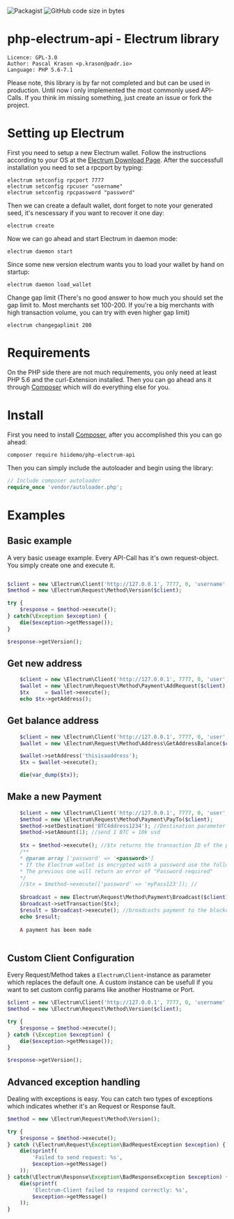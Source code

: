 ![Packagist](https://img.shields.io/packagist/dt/padrio/php-electrum-api.svg?color=%234c1)
![GitHub code size in bytes](https://img.shields.io/github/languages/code-size/padrio/php-electrum-api.svg?color=%234c1)

# php-electrum-api - Electrum library
```
Licence: GPL-3.0
Author: Pascal Krason <p.krason@padr.io>
Language: PHP 5.6-7.1
```
Please note, this library is by far not completed and but can be used in production. Until now i only implemented the most commonly used API-Calls. If you think im missing something, just create an issue or fork the project.

# Setting up Electrum
First you need to setup a new Electrum wallet. Follow the instructions according to your OS at the [Electrum Download Page](https://electrum.org/#download). After the successfull installation you need to set a rpcport by typing:
```
electrum setconfig rpcport 7777
electrum setconfig rpcuser "username"
electrum setconfig rpcpassword "password"
```
Then we can create a default wallet, dont forget to note your generated seed, it's nescessary if you want to recover it one day:
```
electrum create
```
Now we can go ahead and start Electrum in daemon mode:
```
electrum daemon start
```
Since some new version electrum wants you to load your wallet by hand on startup:
```
electrum daemon load_wallet
```
Change gap limit (There's no good answer to how much you should set the gap limit to. Most merchants set 100-200. If you're a big merchants with high transaction volume, you can try with even higher gap limit)
```
electrum changegaplimit 200
```

# Requirements
On the PHP side there are not much requirements, you only need at least PHP 5.6 and the curl-Extension installed. Then you can go ahead ans it through [Composer](http://getcomposer.org) which will do everything else for you.

# Install
First you need to install [Composer](https://getcomposer.org/doc/00-intro.md), after you accomplished this you can go ahead:
```
composer require hiidemo/php-electrum-api
```
Then you can simply include the autoloader and begin using the library:
```php
// Include composer autoloader
require_once 'vendor/autoloader.php';
```

# Examples

## Basic example
A very basic useage example. Every API-Call has it's own request-object. You simply create one and execute it.
```php

$client = new \Electrum\Client('http://127.0.0.1', 7777, 0, 'username', 'password');
$method = new \Electrum\Request\Method\Version($client);

try {
    $response = $method->execute();
} catch(\Exception $exception) {
    die($exception->getMessage());
}

$response->getVersion();
```

## Get new address
```php
    $client = new \Electrum\Client('http://127.0.0.1', 7777, 0, 'user', 'password');
    $wallet = new \Electrum\Request\Method\Payment\AddRequest($client);
    $tx     = $wallet->execute();
    echo $tx->getAddress();
```

## Get balance address
```php
    $client = new \Electrum\Client('http://127.0.0.1', 7777, 0, 'user', 'password');
    $wallet = new \Electrum\Request\Method\Address\GetAddressBalance($client);

    $wallet->setAddress('thisisaaddress');
    $tx = $wallet->execute();

    die(var_dump($tx));
```

## Make a new Payment
```php
    $client = new \Electrum\Client('http://127.0.0.1', 7777, 0, 'user', 'password');
    $method = new \Electrum\Request\Method\Payment\PayTo($client);
    $method->setDestination('BTC4ddress1234'); //Destination parameter is the address where we'll send the btc
    $method->setAmount(1); //send 1 BTC = 10k usd
    
    $tx = $method->execute(); //$tx returns the transaction ID of the payment, this is still not sent to the blockchain
    /**
    * @param array ['password' => '<password>']
    * If the Electrum wallet is encrypted with a password use the following execute method instead
    * The previous one will return an error of "Password required"
    */
    //$tx = $method->execute(['password' => 'myPass123']); //
    
    $broadcast = new Electrum\Request\Method\Payment\Broadcast($client);
    $broadcast->setTransaction($tx);
    $result = $broadcast->execute(); //broadcasts payment to the blockchain
    echo $result;
    
    A payment has been made
    
```

## Custom Client Configuration
Every Request/Method takes a `Electrum\Client`-instance as parameter which replaces the default one. A custom instance can be usefull if you want to set custom config params like another Hostname or Port.
```php
$client = new \Electrum\Client('http://127.0.0.1', 7777, 0, 'username', 'password');
$method = new \Electrum\Request\Method\Version($client);

try {
    $response = $method->execute();
} catch (\Exception $exception) {
    die($exception->getMessage());
}

$response->getVersion();
```

## Advanced exception handling
Dealing with exceptions is easy. You can catch two types of exceptions which indicates whether it's an Request or Response fault.
```php
$method = new \Electrum\Request\Method\Version();

try {
    $response = $method->execute();
} catch (\Electrum\Request\Exception\BadRequestException $exception) {
    die(sprintf(
        'Failed to send request: %s',
        $exception->getMessage()
    ));
} catch(\Electrum\Response\Exception\BadResponseException $exception) {
    die(sprintf(
        'Electrum-Client failed to respond correctly: %s',
        $exception->getMessage()
    ));
}
```
